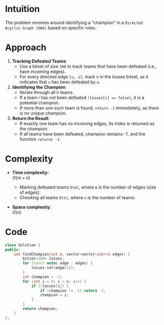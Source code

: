 # Intuition
The problem revolves around identifying a "champion" in a `Directed Acyclic Graph (DAG)` based on specific rules. 
# Approach
1. **Tracking Defeated Teams**:
   - Use a bitset of size `100` to track teams that have been defeated (i.e., have incoming edges).
   - For every directed edge `[u, v]`, mark v in the losses bitset, as it indicates that `v` has been defeated by `u`.
2. **Identifying the Champion**:
   - Iterate through all n teams.
   - If a team i has not been defeated `(losses[i] == false)`, it is a potential champion.
   - If more than one such team is found, `return -1` immediately, as there is no unique champion.
3. **Return the Result**:
   - If exactly one team has no incoming edges, its index is returned as the champion.
   - If all teams have been defeated, champion remains -1, and the function `returns -1`.

# Complexity
- **Time complexity:**  
  $O(m+n)$ 
  - Marking defeated teams `O(m)`, where `m` is the number of edges (size of edges).
  - Checking all teams `O(n)`, where `n` is the number of teams.

- **Space complexity:**  
  $O(n)$  
# Code
```c++
class Solution {
public:
    int findChampion(int n, vector<vector<int>>& edges) {
        bitset<100> losses; 
        for (const auto& edge : edges) {
            losses.set(edge[1]);
        }
        int champion = -1;
        for (int i = 0; i < n; i++) {
            if (!losses[i]) {
                if (champion != -1) return -1;
                champion = i;
            }
        }
        return champion;
    }
};
```